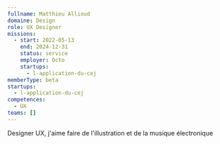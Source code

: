 ```yaml
---
fullname: Matthieu Allioud
domaine: Design
role: UX Designer
missions:
  - start: 2022-05-13
    end: 2024-12-31
    status: service
    employer: Octo
    startups:
      - l-application-du-cej
memberType: beta
startups:
  - l-application-du-cej
competences:
  - UX
teams: []
---
```

Designer UX, j'aime faire de l'illustration et de la musique électronique